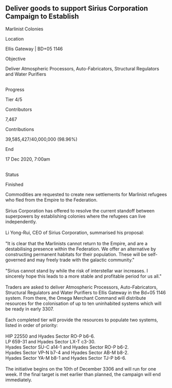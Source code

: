 ## Deliver goods to support Sirius Corporation Campaign to Establish

Marlinist Colonies

Location

Ellis Gateway \| BD+05 1146

Objective

Deliver Atmospheric Processors, Auto-Fabricators, Structural Regulators
and Water Purifiers

\
Progress

Tier 4/5

Contributors

7,467

Contributions

39,585,427/40,000,000 (98.96%)

End

17 Dec 2020, 7:00am

\
Status

Finished

Commodities are requested to create new settlements for Marlinist
refugees who fled from the Empire to the Federation.\
\
Sirius Corporation has offered to resolve the current standoff between
superpowers by establishing colonies where the refugees can live
independently.\
\
Li Yong-Rui, CEO of Sirius Corporation, summarised his proposal:\
\
\"It is clear that the Marlinists cannot return to the Empire, and are a
destabilising presence within the Federation. We offer an alternative by
constructing permanent habitats for their population. These will be
self-governed and may freely trade with the galactic community.\"\
\
\"Sirius cannot stand by while the risk of interstellar war increases. I
sincerely hope this leads to a more stable and profitable period for us
all.\"\
\
Traders are asked to deliver Atmospheric Processors, Auto-Fabricators,
Structural Regulators and Water Purifiers to Ellis Gateway in the Bd+05
1146 system. From there, the Omega Merchant Command will distribute
resources for the colonisation of up to ten uninhabited systems which
will be ready in early 3307.\
\
Each completed tier will provide the resources to populate two systems,
listed in order of priority:\
\
HIP 22550 and Hyades Sector RO-P b6-6.\
LP 659-31 and Hyades Sector LX-T c3-30.\
Hyades Sector SU-C a14-1 and Hyades Sector RO-P b6-2.\
Hyades Sector VP-N b7-4 and Hyades Sector AB-M b8-2.\
Hyades Sector YA-M b8-1 and Hyades Sector TJ-P b6-6.\
\
The initiative begins on the 10th of December 3306 and will run for one
week. If the final target is met earlier than planned, the campaign will
end immediately.

